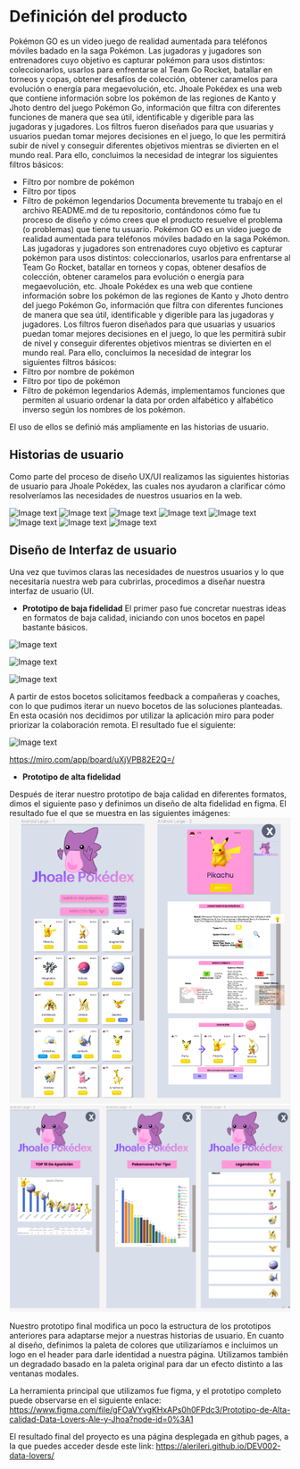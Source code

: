 # Definición del producto

Pokémon GO es un video juego de realidad aumentada para teléfonos móviles badado en la saga Pokémon. Las jugadoras y jugadores son entrenadores cuyo objetivo es capturar pokémon para usos distintos: coleccionarlos, usarlos para enfrentarse al Team Go Rocket, batallar en torneos y copas, obtener desafíos de colección, obtener caramelos para evolución o energía para megaevolución, etc.
Jhoale Pokédex es una web que contiene información sobre los pokémon de las regiones de Kanto y Jhoto dentro del juego Pokémon Go, información que filtra con diferentes funciones de manera que sea útil, identificable y digerible para las jugadoras y jugadores. Los filtros fueron diseñados para que usuarias y usuarios puedan tomar mejores decisiones en el juego, lo que les permitirá subir de nivel y conseguir diferentes objetivos mientras se divierten en el mundo real.
Para ello, concluimos la necesidad de integrar los siguientes filtros básicos:
* Filtro por nombre de pokémon
* Filtro por tipos
* Filtro de pokémon legendarios
Documenta brevemente tu trabajo en el archivo README.md de tu repositorio, contándonos cómo fue tu proceso de diseño y cómo crees que el producto resuelve el problema (o problemas) que tiene tu usuario.
Pokémon GO es un video juego de realidad aumentada para teléfonos móviles badado en la saga Pokémon. Las jugadoras y jugadores son entrenadores cuyo objetivo es capturar pokémon para usos distintos: coleccionarlos, usarlos para enfrentarse al Team Go Rocket, batallar en torneos y copas, obtener desafíos de colección, obtener caramelos para evolución o energía para megaevolución, etc.
Jhoale Pokédex es una web que contiene información sobre los pokémon de las regiones de Kanto y Jhoto dentro del juego Pokémon Go, información que filtra con diferentes funciones de manera que sea útil, identificable y digerible para las jugadoras y jugadores. Los filtros fueron diseñados para que usuarias y usuarios puedan tomar mejores decisiones en el juego, lo que les permitirá subir de nivel y conseguir diferentes objetivos mientras se divierten en el mundo real.
Para ello, concluimos la necesidad de integrar los siguientes filtros básicos:
* Filtro por nombre de pokémon
* Filtro por tipo de pokémon
* Filtro de pokémon legendarios
Además, implementamos funciones que permiten al usuario ordenar la data por orden alfabético y alfabético inverso según los nombres de los pokémon.

El uso de ellos se definió más ampliamente en las historias de usuario.


## Historias de usuario

Como parte del proceso de diseño UX/UI realizamos las siguientes historias de usuario para Jhoale Pokédex, las cuales nos ayudaron a clarificar cómo resolveríamos las necesidades de nuestros usuarios en la web.

![Image text](https://github.com/alerileri/DEV002-data-lovers/blob/main/src/img/PGPokedexHU001.jpeg)
![Image text](https://github.com/alerileri/DEV002-data-lovers/blob/main/src/img/PGPokedexHU005.jpeg)
![Image text](https://github.com/alerileri/DEV002-data-lovers/blob/main/src/img/PGPokedexHU006.jpeg)
![Image text](https://github.com/alerileri/DEV002-data-lovers/blob/main/src/img/PGPokedexHU007.jpeg)
![Image text](https://github.com/alerileri/DEV002-data-lovers/blob/main/src/img/PGPokedexHU008.jpeg)
![Image text](https://github.com/alerileri/DEV002-data-lovers/blob/main/src/img/PGPokedexHU009.jpeg)
![Image text](https://github.com/alerileri/DEV002-data-lovers/blob/main/src/img/PGPokedexHU010.jpeg)
![Image text](https://github.com/alerileri/DEV002-data-lovers/blob/main/src/img/PGPokedexHU011.jpeg)


## Diseño de Interfaz de usuario
Una vez que tuvimos claras las necesidades de nuestros usuarios y lo que necesitaría nuestra web para cubrirlas, procedimos a diseñar nuestra interfaz de usuario (UI.

- **Prototipo de baja fidelidad** 
El primer paso fue concretar nuestras ideas en formatos de baja calidad, iniciando con unos bocetos en papel bastante básicos.


 ![Image text](https://github.com/alerileri/DEV002-data-lovers/blob/main/src/img/Prot-BN-papel-1.jpeg)

![Image text](https://github.com/alerileri/DEV002-data-lovers/blob/main/src/img/Prot-BN-papel-2.jpeg)

![Image text](https://github.com/alerileri/DEV002-data-lovers/blob/main/src/img/Prot-BN-papel-3.jpeg)

A partir de estos bocetos solicitamos feedback a compañeras y coaches, con lo que pudimos iterar un nuevo bocetos de las soluciones planteadas. En esta ocasión nos decidimos por utilizar la aplicación miro para poder priorizar la colaboración remota. El resultado fue el siguiente:

![Image text](https://github.com/alerileri/DEV002-data-lovers/blob/main/src/img/prot-bn-dig.png)

https://miro.com/app/board/uXjVPB82E2Q=/ 

- **Prototipo de alta fidelidad** 

Después de iterar nuestro prototipo de baja calidad en diferentes formatos, dimos el siguiente paso y definimos un diseño de alta fidelidad en figma. El resultado fue el que se muestra en las siguientes imágenes:
![Image text](https://github.com/alerileri/DEV002-data-lovers/blob/main/src/img/PrototipoAltaCalidad1.png)
![Image text](https://github.com/alerileri/DEV002-data-lovers/blob/main/src/img/PrototipoAltaCalidad-2.png)

Nuestro prototipo final modifica un poco la estructura de los prototipos anteriores para adaptarse mejor a nuestras historias de usuario. En cuanto al diseño, definimos la paleta de colores que utilizaríamos e incluimos un logo en el header para darle identidad a nuestra página. Utilizamos también un degradado basado en la paleta original para dar un efecto distinto a las ventanas modales. 

La herramienta principal que utilizamos fue figma, y el prototipo completo puede observarse en el siguiente enlace:
https://www.figma.com/file/gFOaVYvgKHxAPs0h0FPdc3/Prototipo-de-Alta-calidad-Data-Lovers-Ale-y-Jhoa?node-id=0%3A1

El resultado final del proyecto es una página desplegada en github pages, a la que puedes acceder desde este link: https://alerileri.github.io/DEV002-data-lovers/
